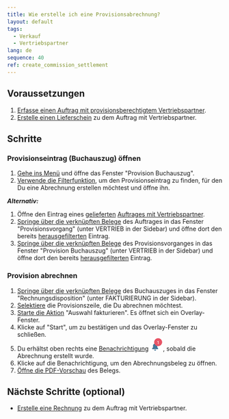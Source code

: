 ```yaml
---
title: Wie erstelle ich eine Provisionsabrechnung?
layout: default
tags:
  - Verkauf
  - Vertriebspartner
lang: de
sequence: 40
ref: create_commission_settlement
---
```


## Voraussetzungen
1. [Erfasse einen Auftrag mit provisionsberechtigtem Vertriebspartner](Auftrag_erfassen_Vertriebspartner).
1. [Erstelle einen Lieferschein](Zu_Auftrag_Lieferschein_erstellen) zu dem Auftrag mit Vertriebspartner.

## Schritte

### Provisionseintrag (Buchauszug) öffnen
1. [Gehe ins Menü](Menu) und öffne das Fenster "Provision Buchauszug".
1. [Verwende die Filterfunktion](Filterfunktion), um den Provisionseintrag zu finden, für den Du eine Abrechnung erstellen möchtest und öffne ihn.

***Alternativ:***

1. Öffne den Eintrag eines [gelieferten](Zu_Auftrag_Lieferschein_erstellen) [Auftrages mit Vertriebspartner](Auftrag_erfassen_Vertriebspartner).
1. [Springe über die verknüpften Belege](SpringezuBelegen) des Auftrages in das Fenster "Provisionsvorgang" (unter VERTRIEB in der Sidebar) und öffne dort den bereits [herausgefilterten](Filterfunktion) Eintrag.
1. [Springe über die verknüpften Belege](SpringezuBelegen) des Provisionsvorganges in das Fenster "Provision Buchauszug" (unter VERTRIEB in der Sidebar) und öffne dort den bereits [herausgefilterten](Filterfunktion) Eintrag.

### Provision abrechnen
1. [Springe über die verknüpften Belege](SpringezuBelegen) des Buchauszuges in das Fenster "Rechnungsdisposition" (unter FAKTURIERUNG in der Sidebar).
1. [Selektiere](AuswahlBelege) die Provisionszeile, die Du abrechnen möchtest.
1. [Starte die Aktion](AktionStarten#aktionsmenue) "Auswahl fakturieren". Es öffnet sich ein Overlay-Fenster.
1. Klicke auf "Start", um zu bestätigen und das Overlay-Fenster zu schließen.
1. Du erhältst oben rechts eine [Benachrichtigung](Benachrichtigungsarten) ![](assets/NotificationBell_WebUI.png), sobald die Abrechnung erstellt wurde.
1. Klicke auf die Benachrichtigung, um den Abrechnungsbeleg zu öffnen.
1. [Öffne die PDF-Vorschau](PDFVorschau) des Belegs.

## Nächste Schritte (optional)
- [Erstelle eine Rechnung](Zu_Auftrag_Rechnung_erstellen) zu dem Auftrag mit Vertriebspartner.
